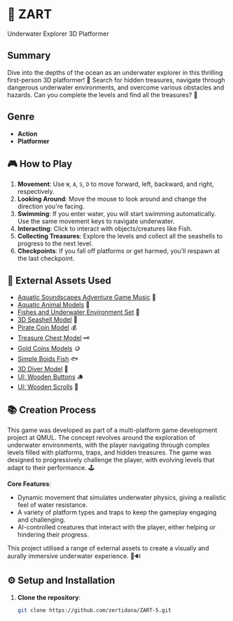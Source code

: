# 🌊 ZART 
Underwater Explorer 3D Platformer

## Summary
Dive into the depths of the ocean as an underwater explorer in this thrilling first-person 3D platformer! 🧭 Search for hidden treasures, navigate through dangerous underwater environments, and overcome various obstacles and hazards. Can you complete the levels and find all the treasures? 🌟

## Genre
- **Action**
- **Platformer**

## 🎮 How to Play
1. **Movement**: Use `W`, `A`, `S`, `D` to move forward, left, backward, and right, respectively. 
2. **Looking Around**: Move the mouse to look around and change the direction you're facing.
3. **Swimming**: If you enter water, you will start swimming automatically. Use the same movement keys to navigate underwater.
6. **Interacting**: Click to interact with objects/creatures like Fish.
7. **Collecting Treasures**: Explore the levels and collect all the seashells to progress to the next level.
8. **Checkpoints**: If you fall off platforms or get harmed, you'll respawn at the last checkpoint.

## 🎨 External Assets Used
- [Aquatic Soundscapes Adventure Game Music](https://dhsfx.itch.io/aquatic-soundscapes-adventure-game-music) 🎵
- [Aquatic Animal Models](https://rkuhlf-assets.itch.io/aquatic-animal-models) 🐠
- [Fishes and Underwater Environment Set](https://assetstore.unity.com/packages/3d/vegetation/fishes-and-underwater-environment-set-123678) 🌿
- [3D Seashell Model](https://assetstore.unity.com/packages/3d/characters/animals/fish/3d-seashell-208785) 🐚
- [Pirate Coin Model](https://assetstore.unity.com/packages/3d/props/pirate-coin-207743) 💰
- [Treasure Chest Model](https://assetstore.unity.com/packages/3d/props/interior/treasure-chest-pbr-72498) 🗝️
- [Gold Coins Models](https://assetstore.unity.com/packages/3d/props/gold-coins-1810) 🪙
- [Simple Boids Fish](https://assetstore.unity.com/packages/3d/characters/animals/simple-boids-flocks-of-birds-fish-and-insects-164188) 🐟
- [3D Diver Model](https://www.cgtrader.com/free-3d-models/character/other/diver-cartoon) 🤿
- [UI: Wooden Buttons](https://www.freepik.com/free-vector/wooden-buttons-ui-game_12632833.htm) 🪵
- [UI: Wooden Scrolls](https://www.freepik.com/free-vector/game-ui-scrolls-wooden-boards-antique-parchments-cartoon-menu-interface-wood-textured-planks-gui-graphic-design-elements-user-panel-with-settings-options-adventure-isolated-2d-vector-set_18482109.htm) 📜

## 📚 Creation Process
This game was developed as part of a multi-platform game development project at QMUL. The concept revolves around the exploration of underwater environments, with the player navigating through complex levels filled with platforms, traps, and hidden treasures. The game was designed to progressively challenge the player, with evolving levels that adapt to their performance. 🕹️

**Core Features**:
- Dynamic movement that simulates underwater physics, giving a realistic feel of water resistance.
- A variety of platform types and traps to keep the gameplay engaging and challenging.
- AI-controlled creatures that interact with the player, either helping or hindering their progress.

This project utilised a range of external assets to create a visually and aurally immersive underwater experience. 🎨🔊

## ⚙️ Setup and Installation
1. **Clone the repository**:
   ```bash
   git clone https://github.com/zertidana/ZART-5.git


